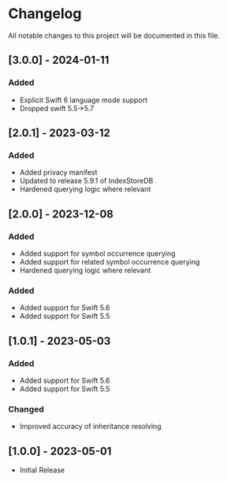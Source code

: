 # Changelog

All notable changes to this project will be documented in this file.

## [3.0.0] - 2024-01-11

### Added

- Explicit Swift 6 language mode support
- Dropped swift 5.5->5.7


## [2.0.1] - 2023-03-12

### Added

- Added privacy manifest
- Updated to release 5.9.1 of IndexStoreDB
- Hardened querying logic where relevant


## [2.0.0] - 2023-12-08

### Added

- Added support for symbol occurrence querying
- Added support for related symbol occurrence querying
- Hardened querying logic where relevant

### Added

- Added support for Swift 5.6
- Added support for Swift 5.5

## [1.0.1] - 2023-05-03

### Added

- Added support for Swift 5.6
- Added support for Swift 5.5

### Changed

- Improved accuracy of inheritance resolving

## [1.0.0] - 2023-05-01

- Initial Release